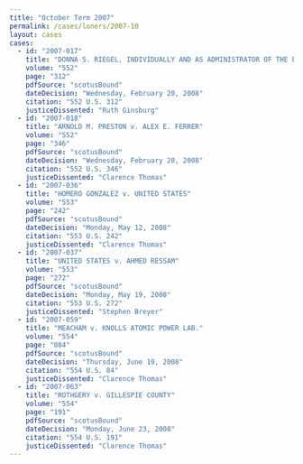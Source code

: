 ```yaml
---
title: "October Term 2007"
permalink: /cases/loners/2007-10
layout: cases
cases:
  - id: "2007-017"
    title: "DONNA S. RIEGEL, INDIVIDUALLY AND AS ADMINISTRATOR OF THE ESTATE OF CHARLES R. RIEGEL v. MEDTRONIC, INC."
    volume: "552"
    page: "312"
    pdfSource: "scotusBound"
    dateDecision: "Wednesday, February 20, 2008"
    citation: "552 U.S. 312"
    justiceDissented: "Ruth Ginsburg"
  - id: "2007-018"
    title: "ARNOLD M. PRESTON v. ALEX E. FERRER"
    volume: "552"
    page: "346"
    pdfSource: "scotusBound"
    dateDecision: "Wednesday, February 20, 2008"
    citation: "552 U.S. 346"
    justiceDissented: "Clarence Thomas"
  - id: "2007-036"
    title: "HOMERO GONZALEZ v. UNITED STATES"
    volume: "553"
    page: "242"
    pdfSource: "scotusBound"
    dateDecision: "Monday, May 12, 2008"
    citation: "553 U.S. 242"
    justiceDissented: "Clarence Thomas"
  - id: "2007-037"
    title: "UNITED STATES v. AHMED RESSAM"
    volume: "553"
    page: "272"
    pdfSource: "scotusBound"
    dateDecision: "Monday, May 19, 2008"
    citation: "553 U.S. 272"
    justiceDissented: "Stephen Breyer"
  - id: "2007-059"
    title: "MEACHAM v. KNOLLS ATOMIC POWER LAB."
    volume: "554"
    page: "084"
    pdfSource: "scotusBound"
    dateDecision: "Thursday, June 19, 2008"
    citation: "554 U.S. 84"
    justiceDissented: "Clarence Thomas"
  - id: "2007-063"
    title: "ROTHGERY v. GILLESPIE COUNTY"
    volume: "554"
    page: "191"
    pdfSource: "scotusBound"
    dateDecision: "Monday, June 23, 2008"
    citation: "554 U.S. 191"
    justiceDissented: "Clarence Thomas"
---
```

